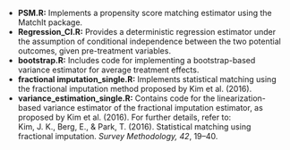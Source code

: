 - **PSM.R:** Implements a propensity score matching estimator using the MatchIt package.  
- **Regression_CI.R:** Provides a deterministic regression estimator under the assumption of conditional independence between the two potential outcomes, given pre-treatment variables.  
- **bootstrap.R:** Includes code for implementing a bootstrap-based variance estimator for average treatment effects.  
- **fractional imputation_single.R:** Implements statistical matching using the fractional imputation method proposed by Kim et al. (2016).  
- **variance_estimation_single.R:** Contains code for the linearization-based variance estimator of the fractional imputation estimator, as proposed by Kim et al. (2016). For further details, refer to:  
  Kim, J. K., Berg, E., & Park, T. (2016). Statistical matching using fractional imputation. *Survey Methodology, 42*, 19–40.  
